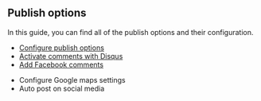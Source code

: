 ## Publish options

In this guide, you can find all of the publish options and their configuration.

*   [Configure publish options](Advertisement-configure-publilsh-options.md)
*   [Activate comments with Disqus](Publish-options-active-comments-with-disquse.md)
*   [Add Facebook comments](Publish-options-add-facebook-comments.md)
-   Configure Google maps settings
-   Auto post on social media
